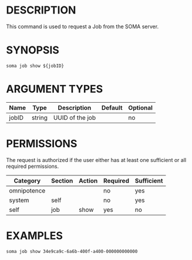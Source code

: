 # DESCRIPTION

This command is used to request a Job from the SOMA server.

# SYNOPSIS

```
soma job show ${jobID}
```

# ARGUMENT TYPES

Name | Type |     Description   | Default | Optional
 --- |  --- | ----------------- | ------- | --------
jobID | string | UUID of the job | | no


# PERMISSIONS

The request is authorized if the user either has at least one
sufficient or all required permissions.

Category | Section | Action | Required | Sufficient
 ------- | ------- | ------ | -------- | ----------
omnipotence | | | no | yes
system | self | | no | yes
self | job | show | yes | no

# EXAMPLES

```
soma job show 34e9ca9c-6a6b-400f-a400-000000000000
```
